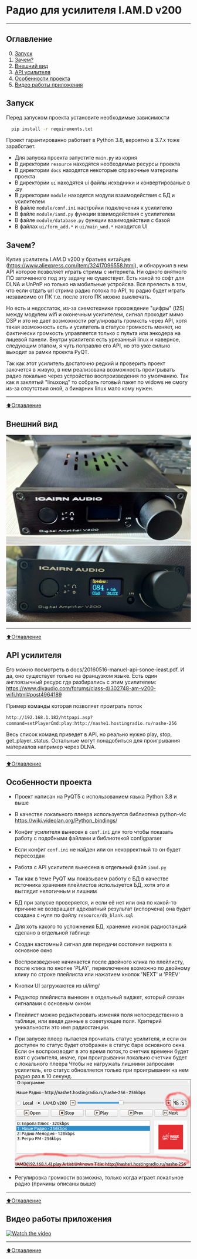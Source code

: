# Радио для усилителя I.AM.D v200
_____

## Оглавление
0. [Запуск](#Запуск)
1. [Зачем?](#Зачем?)
2. [Внешний вид](#Внешний-вид)
3. [API усилителя](#API-усилителя)
4. [Особенности проекта](#Особенности-проекта)
5. [Видео работы приложения](#Видео-работы-приложения)

## Запуск
Перед запуском проекта установите необходимые зависимости 
```bash
  pip install -r requirements.txt
```

Проект гарантированно работает в Python 3.8, вероятно в 3.7.x тоже заработает. 

- Для запуска проекта запустите `main.py` из корня
- В директории `resource` находятся необходимые ресурсы проекта 
- В директории `docs` находятся некоторые справочные материалы проекта
- В директории `ui` находятся ui файлы исходники и конвертированые в .py
- В директории `module` находятся модули взаимодействия с БД и усилителем
- В файле `module/conf.ini` настройки подключения к усилителю
- В файле `module/iamd.py` функции взаимодействия с усилителем
- В файле `module/database.py` функции взаимодействия с базой
- В файлах `ui/form_add.*` и `ui/main_wnd.*` находится UI



## Зачем?
Купив усилитель I.AM.D v200 у братьев китайцев (https://www.aliexpress.com/item/32417096558.html), и обнаружил в нем API которое позволяет играть стримы с интернета.
Ни одного внятного ПО заточенного под эту задачу не существует. Есть какой то софт для DLNA и UnPnP но только на мобильные устройсва.
Вся прелесть в том, что если отдать url стрима радио потока по API, то радио будет играть независимо от ПК т.е. после этого ПК можно выключать.

Но есть и недостаток, из-за схемотехники прохождение "цифры" (I2S) между модулем wifi и оконечным усилителем, сигнал проходит мимо DSP и это не дает возможности регулировать громксть через API, хотя такая возможность есть и усилитель в статусе громкость меняет, но фактически громкость управляется только с пульта или энкодера на лицевой панели.
Внутри усилителя есть урезанный linux и наверное, следующим этапом, я чуть поправлю его API, но это уже сильно выходит за рамки проекта PyQT.

Так как этот усилитель достаточно редкий и проверить проект захочется в живую, в нем реализована возможность проигрывать радио локально через устройство воспроизведения по умолчанию.
Так как я заклятый "linuxоид" то собрать готовый пакет по widows не смогу из-за отсутствия оной, а бинарник linux мало кому нужен. 
____
[:arrow_up:Оглавление](#Оглавление)

## Внешний вид
![Alt-текст](docs/IMG_20180329_111747_HDR.jpg "Внешний вид выкл")
![Alt-текст](docs/IMG_20180329_112004_HDR.jpg "Внешний вид вкл")
____
[:arrow_up:Оглавление](#Оглавление)

## API усилителя
Его можно посмотреть в docs/20160516-manuel-api-sonoe-ieast.pdf. И да, оно существует только на французком языке.
Есть один англоязычный ресурс где разбирались с этим усилителем: https://www.diyaudio.com/forums/class-d/302748-am-v200-wifi.html#post4964189

Пример команды которая позволяет проиграть поток 
```
http://192.168.1.182/httpapi.asp?command=setPlayerCmd:play:http://nashe1.hostingradio.ru/nashe-256
```
Весь список команд приведет в API, но реально нужно play, stop, get_player_status. Остальные могут понадобиться для проигрывания материалов например через DLNA.
____
[:arrow_up:Оглавление](#Оглавление)

## Особенности проекта

* Проект написан на PyQT5 с использованием языка Python 3.8 и выше
  
* В качестве локального плеера используется библиотека python-vlc https://wiki.videolan.org/Python_bindings/

* Конфиг усилителя вынесен в `conf.ini` для того чтобы показать работу с подобными файлами и библиотекой configparser

* Если конфиг `conf.ini` не найден или он некорректный то он будет пересоздан

* Работа с API усилителя вынесена в отдельный файл `iamd.py`

* Так как в теме PyQT мы показываем работу с БД в качестве источника хранения плейлистов используется БД, хотя это и выглядит нелогичным и лишним
  
* БД при запуске проверяется, и если её нет или она по какой-то причине не возвращает адекватный результат (испорчена) она будет создана с нуля по файлу `resource/db_blank.sql`
  
* Для хоть какого то усложнения БД, хранение иконок радиостанций сделано в отдельной таблице

* Создан кастомный сигнал для передачи состояния виджета в основное окно

* Воспроизведение начинается после двойного клика по плейлисту, после клика по кнопке 'PLAY', переключение возможно по двойному клику по строке плейлиста или нажатием кнопок 'NEXT' и 'PREV'

* Кнопки UI загружаются из ui/img/

* Редактор плейлиста вынесен в отдельный виджет, который связан сигналами с основным окном

* Плейлист можно редактировать изменяя поля непосредственно в таблице, или введя данные в советующие поля. Критерий уникальности это имя радиостанции.

* При запуске плеер пытается прочитать статус усилителя, и если он доступен то статус будет отображен в статус баре основного окна.
Если он воспроизводит в это время поток,то счетчик времени будет взят с усилителя, иначе, при проигрывании локально счетчик будет с локального плеера
  Чтобы не нагружать лишними запросами усилитель, его статус обновляется только при проигрывании на нем радио раз в 10 секунд.
  ![Alt-текст](docs/iamd_status.png?raw=true "статус усилителя")
  
* Регулировка громкости возможна, только когда играет локальное радио (причины описаны выше)
____
[:arrow_up:Оглавление](#Оглавление)

## Видео работы приложения

[![Watch the video](https://img.youtube.com/vi/nIcF7Em2hGw/maxresdefault.jpg)](https://youtu.be/nIcF7Em2hGw)
____
[:arrow_up:Оглавление](#Оглавление)
